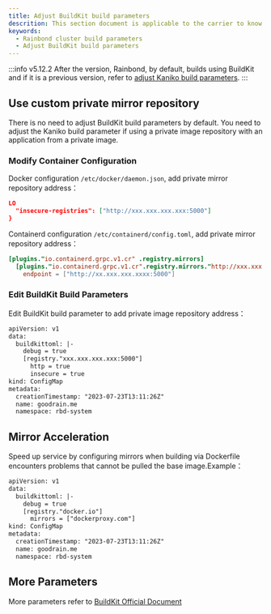 ```yaml
---
title: Adjust BuildKit build parameters
descrition: This section document is applicable to the carrier to know how to specify the cluster build
keywords:
  - Rainbond cluster build parameters
  - Adjust BuildKit build parameters
---
```


:::info
v5.12.2 After the version, Rainbond, by default, builds using BuildKit and if it is a previous version, refer to [adjust Kaniko build parameters](https://v5.14-docs.rainbond.com/docs/ops-guide/management/kaniko-args).
:::

## Use custom private mirror repository

There is no need to adjust BuildKit build parameters by default. You need to adjust the Kaniko build parameter if using a private image repository with an application from a private image.

### Modify Container Configuration

Docker configuration `/etc/docker/daemon.json`, add private mirror repository address：

```json
LO
  "insecure-registries": ["http://xxx.xxx.xxx.xxx:5000"]
}
```

Containerd configuration `/etc/containerd/config.toml`, add private mirror repository address：

```toml
[plugins."io.containerd.grpc.v1.cr" .registry.mirrors]
  [plugins."io.containerd.grpc.v1.cr".registry.mirrors."http://xxx.xxx.xxx:5000"]
    endpoint = ["http://xx.xxx.xxx.xxxx:5000"]
```

### Edit BuildKit Build Parameters

Edit BuildKit build parameter to add private image repository address：

```diff title="kubectl edit cm goodrain.me -n rbd-system"
apiVersion: v1
data:
  buildkittoml: |-
    debug = true
    [registry."xxx.xxx.xxx.xxx:5000"]
      http = true
      insecure = true
kind: ConfigMap
metadata:
  creationTimestamp: "2023-07-23T13:11:26Z"
  name: goodrain.me
  namespace: rbd-system
```

## Mirror Acceleration

Speed up service by configuring mirrors when building via Dockerfile encounters problems that cannot be pulled the base image.Example：

```diff title="kubectl edit cm goodrain-me -n rbd-system"
apiVersion: v1
data:
  buildkittoml: |-
    debug = true
    [registry."docker.io"]
      mirrors = ["dockerproxy.com"]
kind: ConfigMap
metadata:
  creationTimestamp: "2023-07-23T13:11:26Z"
  name: goodrain.me
  namespace: rbd-system
```

## More Parameters

More parameters refer to [BuildKit Official Document](https://github.com/mobily/buildkit)
